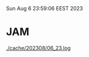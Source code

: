 Sun Aug  6 23:59:06 EEST 2023
# JAM
<a href='./cache/202308/06_23.log'>./cache/202308/06_23.log</a>
